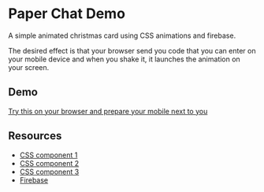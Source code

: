 # Paper Chat Demo

A simple animated christmas card using CSS animations and firebase.

The desired effect is that your browser send you code that you can enter on your mobile device and when you shake it, it launches the animation on your screen.

## Demo

[Try this on your browser and prepare your mobile next to you](https://blistering-heat-1679.firebaseio.com/web)

## Resources

- [CSS component 1](http://codepen.io/alikhalilifar/pen/bxkzu)
- [CSS component 2](http://codepen.io/wifeo/pen/bNEVKo)
- [CSS component 3](http://codepen.io/fritzchen/pen/kIHrc)
- [Firebase](https://www.firebase.com/)
